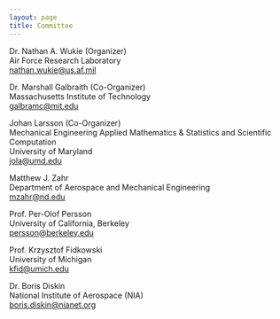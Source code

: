 ```yaml
---
layout: page
title: Committee
---
```


Dr. Nathan A. Wukie  (Organizer)  
Air Force Research Laboratory  
nathan.wukie@us.af.mil  

Dr. Marshall Galbraith  (Co-Organizer)  
Massachusetts Institute of Technology  
galbramc@mit.edu  

Johan Larsson (Co-Organizer)  
Mechanical Engineering Applied Mathematics & Statistics and Scientific Computation  
University of Maryland  
jola@umd.edu  

Matthew J. Zahr  
Department of Aerospace and Mechanical Engineering  
mzahr@nd.edu  

Prof. Per-Olof Persson  
University of California, Berkeley  
persson@berkeley.edu  

Prof. Krzysztof Fidkowski  
University of Michigan  
kfid@umich.edu  

Dr. Boris Diskin  
National Institute of Aerospace (NIA)  
boris.diskin@nianet.org  
